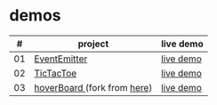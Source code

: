# demos

| #    | project                                                      | live demo                                         |
| ---- | ------------------------------------------------------------ | ------------------------------------------------- |
| 01   | [EventEmitter](https://github.com/crcong/demo/tree/master/EventEmitter) | [live demo](https://demo.crcong.me/EventEmitter/) |
| 02   | [TicTacToe](https://github.com/crcong/demo/tree/master/TicTacToe) | [live demo](https://demo.crcong.me/TicTacToe/)    |
| 03   | [hoverBoard ](https://github.com/crcong/demo/tree/master/hoverBoard) (fork from [here](https://github.com/bradtraversy/50projects50days/tree/master/hoverboard)) | [live demo](https://demo.crcong.me/hoverBoard/)   |

